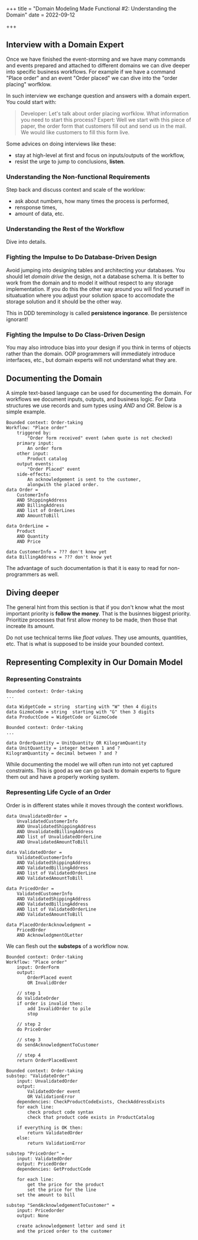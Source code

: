 +++
title = "Domain Modeling Made Functional #2: Understanding the Domain"
date = 2022-09-12

+++


## Interview with a Domain Expert

Once we have finished the event-storming and we have many commands and events
prepared and attached to different domains we can dive deeper into specific
business workflows. For example if we have a command "Place order" and an
event "Order placed" we can dive into the "order placing" worfklow.

In such interview we exchange question and answers with a domain expert. You
could start with:

> Developer: Let's talk about order placing worfklow. What information you need
> to start this process?
> Expert: Well we start with this piece of paper, the order form that customers fill
> out and send us in the mail. We would like customers to fill this form live.

Some advices on doing interviews like these:

- stay at high-level at first and focus on inputs/outputs of the workflow,
- resist the urge to jump to conclusions, **listen**.

### Understanding the Non-functional Requirements

Step back and discuss context and scale of the worklow:

- ask about numbers, how many times the process is performed,
- rensponse times,
- amount of data, etc.

### Understanding the Rest of the Workflow

Dive into details.

### Fighting the Impulse to Do Database-Driven Design

Avoid jumping into designing tables and architecting your databases. You should
let *domain drive* the design, not a database schema. It is better to work
from the domain and to model it without respect to any storage implementation.
If you do this the other way around you will find yourself in situatuation
where you adjust your solution space to accomodate the storage solution and
it should be the other way.

This in DDD tereminology is called **persistence ingorance**. Be persistence
ignorant!

### Fighting the Impulse to Do Class-Driven Design

You may also introduce bias  into your design if you think in terms
of objects rather than the domain. OOP programmers will immediately introduce
interfaces, etc., but domain experts will not understand what they are.

## Documenting the Domain

A simple text-based language can be used for documenting the domain.
For workflows we document inputs, outputs, and business logic.
For Data structures we use records and sum types using *AND* and *OR*. Below
is a simple example.

```text
Bounded context: Order-taking
Workflow: "Place order"
    triggered by:
        "Order form received" event (when quote is not checked)
    primary input:
        An order form
    other input:
        Product catalog
    output events:
        "Order Placed" event
    side-effects:
        An acknowledgement is sent to the customer,
        alongwith the placed order.
data Order =
    CustomerInfo
    AND ShippingAddress
    AND BillingAddress
    AND list of OrderLines
    AND AmountToBill

data OrderLine =
    Product
    AND Quantity
    AND Price

data CustomerInfo = ??? don't know yet
data BillingAddress = ??? don't know yet
```

The advantage of such documentation is that it is easy to read for
non-programmers as well.

## Diving deeper

The general hint from this section is that if you don't know what the most
important priority is **follow the money**. That is the businnes biggest
priority. Prioritize processes that first allow money to be made, then those
that increate its amount.

Do not use technical terms like *float values*. They use amounts, quantities,
etc. That is what is supposed to be inside your bounded context.

## Representing Complexity in Our Domain Model

### Representing Constraints

```text
Bounded context: Order-taking
...

data WidgetCode = string  starting with "W" then 4 digits
data GizmoCode = string  starting with "G" then 3 digits
data ProductCode = WidgetCode or GizmoCode
```

```text
Bounded context: Order-taking
...

data OrderQuantity = UnitQuantity OR KilogramQuantity
data UnitQuantity = integer between 1 and ?
KilogramQuantity = decimal between ? and ?
```

While documenting the model we will often run into not yet captured
constraints. This is good as we can go back to domain experts to figure them
out and have a properly working system.

### Representing Life Cycle of an Order

Order is in different states while it moves through the context workflows.

```text
data UnvalidatedOrder =
    UnvalidatedCustomerInfo
    AND UnvalidatedShippingAddress
    AND UnvalidatedBillingAddress
    AND list of UnvalidatedOrderLine
    AND UnvalidatedAmountToBill

data ValidatedOrder =
    ValidatedCustomerInfo
    AND ValidatedShippingAddress
    AND ValidatedBillingAddress
    AND list of ValidatedOrderLine
    AND ValidatedAmountToBill

data PricedOrder =
    ValidatedCustomerInfo
    AND ValidatedShippingAddress
    AND ValidatedBillingAddress
    AND list of ValidatedOrderLine
    AND ValidatedAmountToBill

data PlacedOrderAcknowledgment =
    PricedOrder
    AND AcknowledgmentOLetter

```

We can flesh out the **substeps** of a workflow now.

```text
Bounded context: Order-taking
Workflow: "Place order"
    input: OrderForm
    output:
        OrderPlaced event
        OR InvalidOrder

    // step 1
    do ValidateOrder
    if order is invalid then:
        add InvalidOrder to pile
        stop

    // step 2
    do PriceOrder
    
    // step 3
    do sendAcknowledgmentToCustomer

    // step 4
    return OrderPlacedEvent

```

```text
Bounded context: Order-taking
substep: "ValidateOrder"
    input: UnvalidatedOrder
    output:
        ValidatedOrder event
        OR ValidationError
    dependencies: CheckProductCodeExists, CheckAddressExists
    for each line:
        check product code syntax
        check that product code exists in ProductCatalog

    if everything is OK then:
        return ValidatedOrder
    else:
        return ValidationError

substep "PriceOrder" =
    input: ValidatedOrder
    output: PricedOrder
    dependencies: GetProductCode

    for each line:
        get the price for the product
        set the price for the line
    set the amount to bill

substep "SendAcknowledgementToCustomer" =
    input: Pricedorder
    output: None

    create acknowledgement letter and send it
    and the priced order to the customer
```
